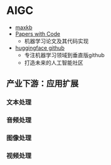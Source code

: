 # AIGC
- [maxkb](https://maxkb.cn/docs/)
- [Papers with Code](https://paperswithcode.com/)
  - 机器学习论文及其代码实现
- [huggingface github](https://github.com/huggingface)
  - 专注机器学习领域到垂直版github
  - 打造未来的人工智能社区


## 产业下游：应用扩展

### 文本处理


### 音频处理

### 图像处理

### 视频处理
